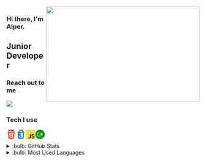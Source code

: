 <img src="https://media.giphy.com/media/iIqmM5tTjmpOB9mpbn/giphy.gif" align="right" width="400" height="250">

### Hi there, I'm Alper.

## Junior Developer

### Reach out to me
[<img  width="22" src="https://unpkg.com/simple-icons@v4/icons/linkedin.svg" align="left" />][linkedin]
<br>

### Tech I use
<img align="left" src="https://raw.githubusercontent.com/github/explore/80688e429a7d4ef2fca1e82350fe8e3517d3494d/topics/html/html.png" width="25" height="25" />
<img align="left" src="https://raw.githubusercontent.com/github/explore/80688e429a7d4ef2fca1e82350fe8e3517d3494d/topics/css/css.png" width="25" height="25" />
<img align="left" src="https://raw.githubusercontent.com/github/explore/80688e429a7d4ef2fca1e82350fe8e3517d3494d/topics/javascript/javascript.png" width="25" height="25" />
<img align="left" src="https://raw.githubusercontent.com/github/explore/80688e429a7d4ef2fca1e82350fe8e3517d3494d/topics/csharp/csharp.png" width="25" height="25" />
<br>
<br>
<details>
<summary>:bulb: GitHub Stats</summary>
<img src="https://github-readme-stats.vercel.app/api?username=reeplaa&theme=dracula">
</details>
<details>
<summary>:bulb: Most Used Languages</summary>
<img src="https://github-readme-stats.vercel.app/api/top-langs/?username=reeplaa&layout=compact&theme=dracula">
</details>




[linkedin]:https://www.linkedin.com/in/alper-dağdelen-640417251/
